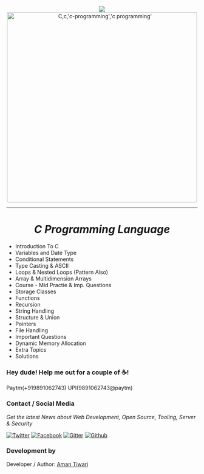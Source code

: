 <p align="center">
 <img src="https://badges.frapsoft.com/os/v3/open-source-200x33.png?v=103">
 <img src="https://github.com/amantiwari8861/C_Batch_11_to_12/blob/master/C.jpg" alt="C,c,'c-programming','c programming'") height="500vh" >
  </p>
<hr>
<h1 align="center"><i>C Programming Language</i></h1>

- Introduction To C
- Variables and Date Type
- Conditional Statements
- Type Casting & ASCII
- Loops & Nested Loops (Pattern Also)
- Array & Multidimension Arrays
- Course - Mid Practie &   Imp. Questions
- Storage Classes
- Functions 
- Recursion
- String Handling
- Structure & Union
- Pointers
- File Handling 
- Important Questions
- Dynamic Memory Allocation
- Extra Topics 
- Solutions

### Hey dude! Help me out for a couple of ☕!
Paytm(+919891062743)     UPI(9891062743@paytm)

### Contact / Social Media

*Get the latest News about Web Development, Open Source, Tooling, Server & Security*

[![Twitter](https://github.frapsoft.com/social/twitter.png)](https://twitter.com/amantiwari8861/)
[![Facebook](https://github.frapsoft.com/social/facebook.png)](https://www.facebook.com/amantiwari8861/)
[![Gitter](https://github.frapsoft.com/social/gitter.png)](https://gitter.im/GNIITwala/community/)
[![Github](https://github.frapsoft.com/social/github.png)](https://github.com/ellerbrock/)

### Development by

Developer / Author: [Aman Tiwari](https://github.com/amantiwari8861/)
